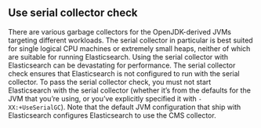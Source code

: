 ## Use serial collector check

There are various garbage collectors for the OpenJDK-derived JVMs targeting different workloads. The serial collector in particular is best suited for single logical CPU machines or extremely small heaps, neither of which are suitable for running Elasticsearch. Using the serial collector with Elasticsearch can be devastating for performance. The serial collector check ensures that Elasticsearch is not configured to run with the serial collector. To pass the serial collector check, you must not start Elasticsearch with the serial collector (whether it’s from the defaults for the JVM that you’re using, or you’ve explicitly specified it with `-XX:+UseSerialGC`). Note that the default JVM configuration that ship with Elasticsearch configures Elasticsearch to use the CMS collector.

